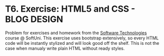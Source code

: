 # T6. Exercise: HTML5 and CSS - BLOG DESIGN

Problem for exercises and homework from the [Software Technologies](https://github.com/OgnyanDD/Software-Technologies) course @ SoftUni.
This exercise uses bootstrap extensively, so every HTML code will be instantly stylized and will look good off the shelf. This is not the case when manualy write plain HTML without ready styles.
